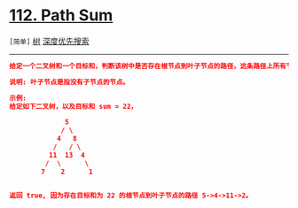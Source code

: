 # [112. Path Sum](https://leetcode-cn.com/problems/path-sum/)

`[简单]` [树](https://leetcode-cn.com/tag/tree/)  [深度优先搜索](https://leetcode-cn.com/tag/depth-first-search/) 

---

```json
给定一个二叉树和一个目标和，判断该树中是否存在根节点到叶子节点的路径，这条路径上所有节点值相加等于目标和。

说明: 叶子节点是指没有子节点的节点。

示例: 
给定如下二叉树，以及目标和 sum = 22，

              5
             / \
            4   8
           /   / \
          11  13  4
         /  \      \
        7    2      1


返回 true, 因为存在目标和为 22 的根节点到叶子节点的路径 5->4->11->2。

```
